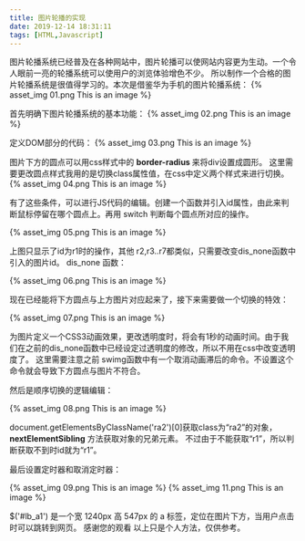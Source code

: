 ```yaml
---
title: 图片轮播的实现
date: 2019-12-14 18:31:11
tags: [HTML,Javascript] 
---
```

图片轮播系统已经普及在各种网站中，图片轮播可以使网站内容更为生动。一个令人眼前一亮的轮播系统可以使用户的浏览体验增色不少。<!-- more -->
所以制作一个合格的图片轮播系统是很值得学习的。本次是借鉴华为手机的图片轮播系统：
{% asset_img 01.png This is an image %} 

首先明确下图片轮播系统的基本功能：
{% asset_img 02.png This is an image %}

定义DOM部分的代码：
{% asset_img 03.png This is an image %}

图片下方的圆点可以用css样式中的 <b>border-radius </b> 来将div设置成圆形。
这里需要更改圆点样式我用的是切换class属性值，在css中定义两个样式来进行切换。
{% asset_img 04.png This is an image %}

有了这些条件，可以进行JS代码的编辑。创建一个函数并引入id属性，由此来判断鼠标停留在哪个圆点上。再用 switch 判断每个圆点所对应的操作。

{% asset_img 05.png This is an image %}

上图只显示了id为r1时的操作，其他 r2,r3..r7都类似，只需要改变dis_none函数中引入的图片id。
dis_none 函数：

{% asset_img 06.png This is an image %}

现在已经能将下方圆点与上方图片对应起来了，接下来需要做一个切换的特效：

{% asset_img 07.png This is an image %}

为图片定义一个CSS3动画效果，更改透明度时，将会有1秒的动画时间。由于我们在之前的dis_none函数中已经设定过透明度的修改，所以不用在css中改变透明度了。
这里需要注意之前 swimg函数中有一个取消动画滞后的命令。不设置这个命令就会导致下方圆点与图片不符合。

然后是顺序切换的逻辑编辑：

{% asset_img 08.png This is an image %}
 
 document.getElementsByClassName('ra2')[0]获取class为“ra2”的对象，<b>nextElementSibling</b> 方法获取对象的兄弟元素。
 不过由于不能获取“r1”，所以判断获取不到时id就为“r1”。
 
 最后设置定时器和取消定时器：
 
{% asset_img 09.png This is an image %}
{% asset_img 11.png This is an image %}

$('#lb_a1') 是一个宽 1240px 高 547px 的 a 标签，定位在图片下方，当用户点击时可以跳转到网页。
感谢您的观看
以上只是个人方法，仅供参考。
